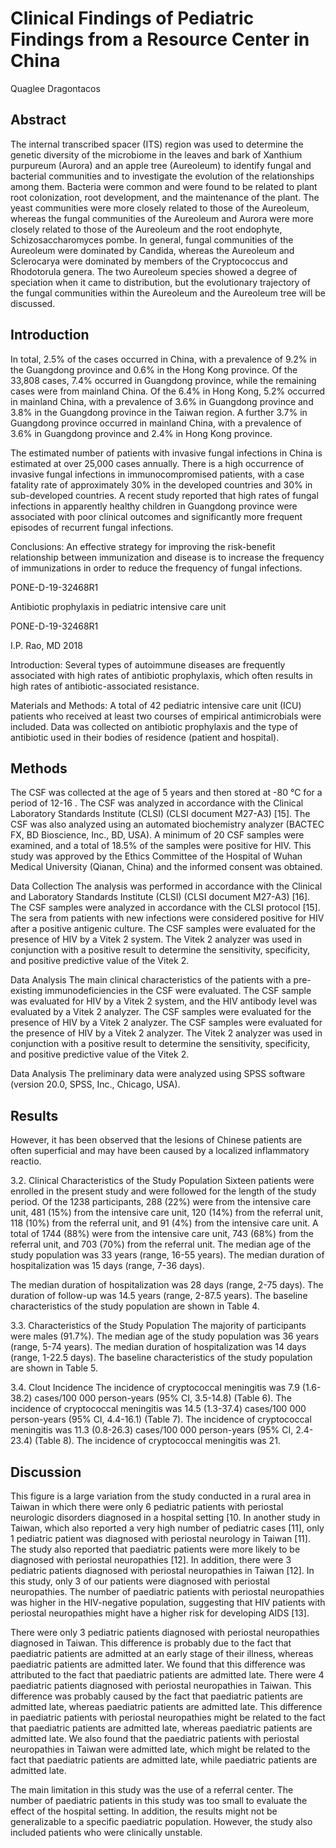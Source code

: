 # Clinical Findings of Pediatric Findings from a Resource Center in China
Quaglee Dragontacos


## Abstract
The internal transcribed spacer (ITS) region was used to determine the genetic diversity of the microbiome in the leaves and bark of Xanthium purpureum (Aurora) and an apple tree (Aureoleum) to identify fungal and bacterial communities and to investigate the evolution of the relationships among them. Bacteria were common and were found to be related to plant root colonization, root development, and the maintenance of the plant. The yeast communities were more closely related to those of the Aureoleum, whereas the fungal communities of the Aureoleum and Aurora were more closely related to those of the Aureoleum and the root endophyte, Schizosaccharomyces pombe. In general, fungal communities of the Aureoleum were dominated by Candida, whereas the Aureoleum and Sclerocarya were dominated by members of the Cryptococcus and Rhodotorula genera. The two Aureoleum species showed a degree of speciation when it came to distribution, but the evolutionary trajectory of the fungal communities within the Aureoleum and the Aureoleum tree will be discussed.


## Introduction
In total, 2.5% of the cases occurred in China, with a prevalence of 9.2% in the Guangdong province and 0.6% in the Hong Kong province. Of the 33,808 cases, 7.4% occurred in Guangdong province, while the remaining cases were from mainland China. Of the 6.4% in Hong Kong, 5.2% occurred in mainland China, with a prevalence of 3.6% in Guangdong province and 3.8% in the Guangdong province in the Taiwan region. A further 3.7% in Guangdong province occurred in mainland China, with a prevalence of 3.6% in Guangdong province and 2.4% in Hong Kong province.

The estimated number of patients with invasive fungal infections in China is estimated at over 25,000 cases annually. There is a high occurrence of invasive fungal infections in immunocompromised patients, with a case fatality rate of approximately 30% in the developed countries and 30% in sub-developed countries. A recent study reported that high rates of fungal infections in apparently healthy children in Guangdong province were associated with poor clinical outcomes and significantly more frequent episodes of recurrent fungal infections.

Conclusions: An effective strategy for improving the risk-benefit relationship between immunization and disease is to increase the frequency of immunizations in order to reduce the frequency of fungal infections.

PONE-D-19-32468R1

Antibiotic prophylaxis in pediatric intensive care unit

PONE-D-19-32468R1

I.P. Rao, MD 2018

Introduction: Several types of autoimmune diseases are frequently associated with high rates of antibiotic prophylaxis, which often results in high rates of antibiotic-associated resistance.

Materials and Methods: A total of 42 pediatric intensive care unit (ICU) patients who received at least two courses of empirical antimicrobials were included. Data was collected on antibiotic prophylaxis and the type of antibiotic used in their bodies of residence (patient and hospital).


## Methods
The CSF was collected at the age of 5 years and then stored at -80 °C for a period of 12-16 . The CSF was analyzed in accordance with the Clinical Laboratory Standards Institute (CLSI) (CLSI document M27-A3) [15]. The CSF was also analyzed using an automated biochemistry analyzer (BACTEC FX, BD Bioscience, Inc., BD, USA). A minimum of 20 CSF samples were examined, and a total of 18.5% of the samples were positive for HIV. This study was approved by the Ethics Committee of the Hospital of Wuhan Medical University (Qianan, China) and the informed consent was obtained.

Data Collection
The analysis was performed in accordance with the Clinical and Laboratory Standards Institute (CLSI) (CLSI document M27-A3) [16]. The CSF samples were analyzed in accordance with the CLSI protocol [15]. The sera from patients with new infections were considered positive for HIV after a positive antigenic culture. The CSF samples were evaluated for the presence of HIV by a Vitek 2 system. The Vitek 2 analyzer was used in conjunction with a positive result to determine the sensitivity, specificity, and positive predictive value of the Vitek 2.

Data Analysis
The main clinical characteristics of the patients with a pre-existing immunodeficiencies in the CSF were evaluated. The CSF sample was evaluated for HIV by a Vitek 2 system, and the HIV antibody level was evaluated by a Vitek 2 analyzer. The CSF samples were evaluated for the presence of HIV by a Vitek 2 analyzer. The CSF samples were evaluated for the presence of HIV by a Vitek 2 analyzer. The Vitek 2 analyzer was used in conjunction with a positive result to determine the sensitivity, specificity, and positive predictive value of the Vitek 2.

Data Analysis
The preliminary data were analyzed using SPSS software (version 20.0, SPSS, Inc., Chicago, USA).


## Results
However, it has been observed that the lesions of Chinese patients are often superficial and may have been caused by a localized inflammatory reactio.

3.2. Clinical Characteristics of the Study Population
Sixteen patients were enrolled in the present study and were followed for the length of the study period. Of the 1238 participants, 288 (22%) were from the intensive care unit, 481 (15%) from the intensive care unit, 120 (14%) from the referral unit, 118 (10%) from the referral unit, and 91 (4%) from the intensive care unit. A total of 1744 (88%) were from the intensive care unit, 743 (68%) from the referral unit, and 703 (70%) from the referral unit. The median age of the study population was 33 years (range, 16-55 years). The median duration of hospitalization was 15 days (range, 7-36 days).

The median duration of hospitalization was 28 days (range, 2-75 days). The duration of follow-up was 14.5 years (range, 2-87.5 years). The baseline characteristics of the study population are shown in Table 4.

3.3. Characteristics of the Study Population
The majority of participants were males (91.7%). The median age of the study population was 36 years (range, 5-74 years). The median duration of hospitalization was 14 days (range, 1-22.5 days). The baseline characteristics of the study population are shown in Table 5.

3.4. Clout Incidence
The incidence of cryptococcal meningitis was 7.9 (1.6-38.2) cases/100 000 person-years (95% CI, 3.5-14.8) (Table 6). The incidence of cryptococcal meningitis was 14.5 (1.3-37.4) cases/100 000 person-years (95% CI, 4.4-16.1) (Table 7). The incidence of cryptococcal meningitis was 11.3 (0.8-26.3) cases/100 000 person-years (95% CI, 2.4-23.4) (Table 8). The incidence of cryptococcal meningitis was 21.


## Discussion
This figure is a large variation from the study conducted in a rural area in Taiwan in which there were only 6 pediatric patients with periostal neurologic disorders diagnosed in a hospital setting [10. In another study in Taiwan, which also reported a very high number of pediatric cases [11], only 1 pediatric patient was diagnosed with periostal neurology in Taiwan [11]. The study also reported that paediatric patients were more likely to be diagnosed with periostal neuropathies [12]. In addition, there were 3 pediatric patients diagnosed with periostal neuropathies in Taiwan [12]. In this study, only 3 of our patients were diagnosed with periostal neuropathies. The number of paediatric patients with periostal neuropathies was higher in the HIV-negative population, suggesting that HIV patients with periostal neuropathies might have a higher risk for developing AIDS [13].

There were only 3 pediatric patients diagnosed with periostal neuropathies diagnosed in Taiwan. This difference is probably due to the fact that paediatric patients are admitted at an early stage of their illness, whereas paediatric patients are admitted later. We found that this difference was attributed to the fact that paediatric patients are admitted late. There were 4 paediatric patients diagnosed with periostal neuropathies in Taiwan. This difference was probably caused by the fact that paediatric patients are admitted late, whereas paediatric patients are admitted late. This difference in paediatric patients with periostal neuropathies might be related to the fact that paediatric patients are admitted late, whereas paediatric patients are admitted late. We also found that the paediatric patients with periostal neuropathies in Taiwan were admitted late, which might be related to the fact that paediatric patients are admitted late, while paediatric patients are admitted late.

The main limitation in this study was the use of a referral center. The number of paediatric patients in this study was too small to evaluate the effect of the hospital setting. In addition, the results might not be generalizable to a specific paediatric population. However, the study also included patients who were clinically unstable.
